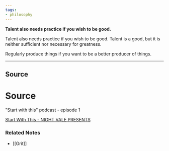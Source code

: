 ```yaml
---
tags:
- philosophy
---
```

**Talent also needs practice if you wish to be good.**

Talent also needs practice if you wish to be good. Talent is a good, but it is neither sufficient nor necessary for greatness.

Regularly produce things if you want to be a better producer of things.

---

## Source

# Source

"Start with this" podcast - episode 1

[Start With This - NIGHT VALE PRESENTS](http://www.nightvalepresents.com/startwiththis#listen)

### Related Notes
- [[Grit]]